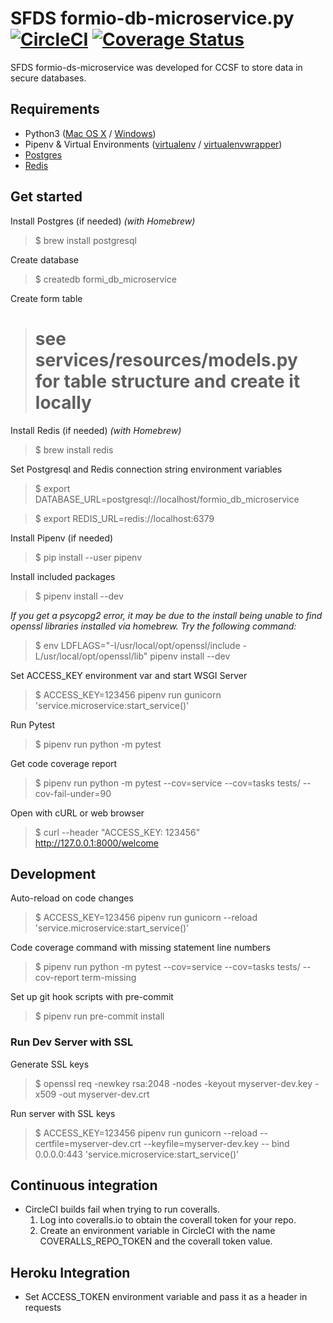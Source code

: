 
# SFDS formio-db-microservice.py [![CircleCI](https://circleci.com/gh/SFDigitalServices/formio-db-microservice.svg?style=svg)](https://circleci.com/gh/SFDigitalServices/formio-db-microservice) [![Coverage Status](https://coveralls.io/repos/github/SFDigitalServices/formio-db-microservice/badge.svg?branch=main)](https://coveralls.io/github/SFDigitalServices/formio-db-microservice?branch=main)
SFDS formio-ds-microservice was developed for CCSF to store data in secure databases.

## Requirements
* Python3
([Mac OS X](https://docs.python-guide.org/starting/install3/osx/) / [Windows](https://www.stuartellis.name/articles/python-development-windows/))
* Pipenv & Virtual Environments ([virtualenv](https://docs.python-guide.org/dev/virtualenvs/#virtualenvironments-ref) / [virtualenvwrapper](https://virtualenvwrapper.readthedocs.io/en/latest/))
* [Postgres](https://www.postgresql.org)
* [Redis](https://redis.io)

## Get started

Install Postgres (if needed)
*(with Homebrew)*
> $ brew install postgresql

Create database
> $ createdb formi_db_microservice

Create form table
> # see services/resources/models.py for table structure and create it locally

Install Redis (if needed)
*(with Homebrew)*
> $ brew install redis

Set Postgresql and Redis connection string environment variables
> $ export DATABASE\_URL=postgresql://localhost/formio\_db\_microservice

> $ export REDIS_URL=redis://localhost:6379

Install Pipenv (if needed)
> $ pip install --user pipenv

Install included packages
> $ pipenv install --dev

*If you get a psycopg2 error, it may be due to the install being unable to find openssl libraries installed via homebrew.  Try the following command:*
> $ env LDFLAGS="-I/usr/local/opt/openssl/include -L/usr/local/opt/openssl/lib" pipenv install --dev

Set ACCESS_KEY environment var and start WSGI Server
> $ ACCESS_KEY=123456 pipenv run gunicorn 'service.microservice:start_service()'

Run Pytest
> $ pipenv run python -m pytest

Get code coverage report
> $ pipenv run python -m pytest --cov=service --cov=tasks tests/ --cov-fail-under=90

Open with cURL or web browser
> $ curl --header "ACCESS_KEY: 123456" http://127.0.0.1:8000/welcome

## Development
Auto-reload on code changes
> $ ACCESS_KEY=123456 pipenv run gunicorn --reload 'service.microservice:start_service()'

Code coverage command with missing statement line numbers
> $ pipenv run python -m pytest --cov=service --cov=tasks tests/ --cov-report term-missing

Set up git hook scripts with pre-commit
> $ pipenv run pre-commit install

### Run Dev Server with SSL
Generate SSL keys
> $ openssl req -newkey rsa:2048 -nodes -keyout myserver-dev.key -x509 -out myserver-dev.crt

Run server with SSL keys
> $ ACCESS_KEY=123456 pipenv run gunicorn --reload --certfile=myserver-dev.crt --keyfile=myserver-dev.key -- bind 0.0.0.0:443 'service.microservice:start_service()'

## Continuous integration
* CircleCI builds fail when trying to run coveralls.
    1. Log into coveralls.io to obtain the coverall token for your repo.
    2. Create an environment variable in CircleCI with the name COVERALLS_REPO_TOKEN and the coverall token value.

## Heroku Integration
* Set ACCESS_TOKEN environment variable and pass it as a header in requests
